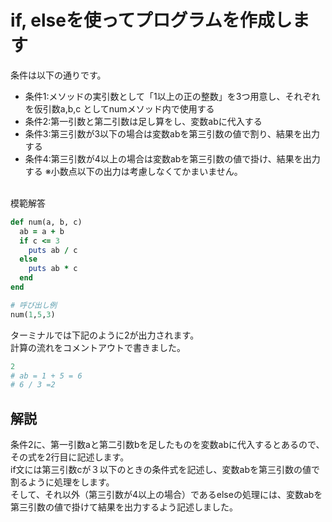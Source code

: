 # if, elseを使ってプログラムを作成します

条件は以下の通りです。
- 条件1:メソッドの実引数として「1以上の正の整数」を3つ用意し、それぞれを仮引数a,b,c としてnumメソッド内で使用する
- 条件2:第一引数と第二引数は足し算をし、変数abに代入する
- 条件3:第三引数が3以下の場合は変数abを第三引数の値で割り、結果を出力する
- 条件4:第三引数が4以上の場合は変数abを第三引数の値で掛け、結果を出力する
※小数点以下の出力は考慮しなくてかまいません。<br><br>

模範解答
```ruby
def num(a, b, c)
  ab = a + b
  if c <= 3
    puts ab / c
  else
    puts ab * c
  end
end

# 呼び出し例
num(1,5,3)
```
ターミナルでは下記のように2が出力されます。<br>
計算の流れをコメントアウトで書きました。
```ruby
2
# ab = 1 + 5 = 6
# 6 / 3 =2
```

## 解説
条件2に、第一引数aと第二引数bを足したものを変数abに代入するとあるので、その式を2行目に記述します。<br>
if文には第三引数cが３以下のときの条件式を記述し、変数abを第三引数の値で割るように処理をします。<br>
そして、それ以外（第三引数が4以上の場合）であるelseの処理には、変数abを第三引数の値で掛けて結果を出力するよう記述しました。<br>
